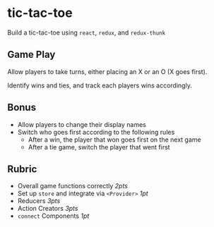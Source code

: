 # tic-tac-toe

Build a tic-tac-toe using `react`, `redux`, and `redux-thunk`

## Game Play

Allow players to take turns, either placing an X or an O (X goes first).

Identify wins and ties, and track each players wins accordingly.

## Bonus

* Allow players to change their display names
* Switch who goes first according to the following rules
  * After a win, the player that won goes first on the next game
  * After a tie game, switch the player that went first
  
## Rubric

* Overall game functions correctly *2pts*
* Set up `store` and integrate via `<Provider>` *1pt*
* Reducers *3pts*
* Action Creators *3pts*
* `connect` Components *1pt*
